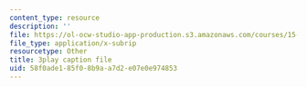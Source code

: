 ```yaml
---
content_type: resource
description: ''
file: https://ol-ocw-studio-app-production.s3.amazonaws.com/courses/15-071-the-analytics-edge-spring-2017/58f0ade185f08b9aa7d2e07e0e974853_n19qLvOY-rc.srt
file_type: application/x-subrip
resourcetype: Other
title: 3play caption file
uid: 58f0ade1-85f0-8b9a-a7d2-e07e0e974853
---
```

